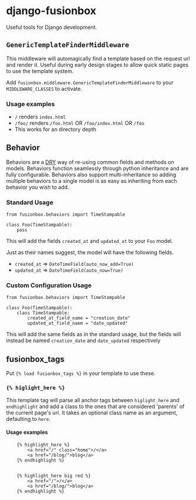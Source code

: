 # django-fusionbox

Useful tools for Django development.


## `GenericTemplateFinderMiddleware`
This middleware will automagically find a template based on the request url and
render it. Useful during early design stages to allow quick static pages to use
the template system.

Add `fusionbox.middleware.GenericTemplateFinderMiddleware` to your
`MIDDLEWARE_CLASSES` to activate.

### Usage examples
- `/` renders `index.html`
- `/foo/` renders `/foo.html` OR `/foo/index.html` OR `/foo`
- This works for an directory depth

## Behavior
Behaviors are a [DRY](http://c2.com/cgi/wiki?DontRepeatYourself) way of
re-using common fields and methods on models. Behaviors function seamlessly
through python inheritance and are fully configurable. Behaviors also support
multi-inheritance so adding multiple behaviors to a single model is as easy as
inheriting from each behavior you wish to add.

### Standard Usage
    from fusionbox.behaviors import TimeStampable

    class Foo(TimeStampable):
        pass

This will add the fields `created_at` and `updated_at` to your `Foo` model.

Just as their names suggest, the model will have the following fields.

* `created_at` => `DateTimeField(auto_now_add=True)` 
* `updated_at` => `DateTimeField(auto_now=True)`

### Custom Configuration Usage
    from fusionbox.behaviors import TimeStampable

    class Foo(TimeStampable):
        class TimeStampable:
            created_at_field_name = "creation_date"
            updated_at_field_naem = "date_updated"

This will add the same fields as in the standard usage, but the fields will
instead be named `creation_date` and `date_updated` respectively

## fusionbox\_tags
Put `{% load fusionbox_tags %}` in your template to use these.

### `{% higlight_here %}`
This template tag will parse all anchor tags between `higlight_here` and
`endhighlight` and add a class to the ones that are considered 'parents' of the
current page's url. It takes an optional class name as an argument, defaulting
to `here`.


#### Usage examples

        {% highlight_here %}
            <a href="/" class="home">/</a>
            <a href="/blog/">blog</a>
        {% endhighlight %}


        {% highlight_here big red %}
            <a href="/">/</a>
            <a href="/blog/">blog</a>
        {% endhighlight %}
